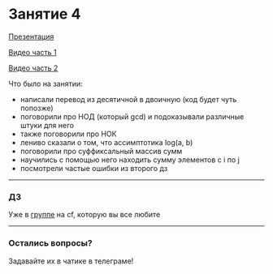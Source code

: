 # Занятие 4

[Презентация](simple_algo_1.pdf)

[Видео часть 1](https://youtu.be/YwbwaheUKdk)

[Видео часть 2](https://youtu.be/9giceP6lyXE)

Что было на занятии:

* написали перевод из десятичной в двоичную (код будет чуть попозже)
* поговорили про НОД (который gcd) и подоказывали различные штуки для него
* также поговорили про НОК
* лениво сказали о том, что ассимптотика log(a, b)
* поговорили про суффиксальный массив сумм
* научились с помощью него находить сумму элементов с i по j
* посмотрели частые ошибки из второго дз

--- 
### ДЗ
Уже в [группе](https://codeforces.com/group/vYSXohK13V/contests) на cf, которую вы все любите

---
### Остались вопросы?
Задавайте их в чатике в телеграме!
